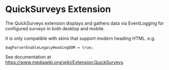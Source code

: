 QuickSurveys Extension
========================

The QuickSurveys extension displays and gathers data via EventLogging for configured surveys in both desktop and mobile.

It is only compatible with skins that support modern heading HTML.
e.g.
```
$wgParserEnableLegacyHeadingDOM = true;
```

See documentation at https://www.mediawiki.org/wiki/Extension:QuickSurveys.
